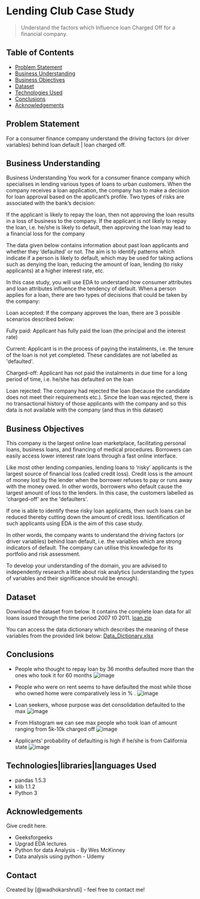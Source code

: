 # Lending Club Case Study
> Understand the factors which Influence loan Charged Off for a financial company.


## Table of Contents
* [Problem Statement](#problem-statement)
* [Business Understanding](#business-understanding)
* [Business Objectives](#business-objectives)
* [Dataset](#dataset) 
* [Technologies Used](#technologies-used)
* [Conclusions](#conclusions)
* [Acknowledgements](#acknowledgements)

<!-- You can include any other section that is pertinent to your problem -->
## Problem Statement
For a consumer finance company understand the driving factors (or driver variables) behind loan default | loan charged off.

## Business Understanding
Business Understanding
You work for a consumer finance company which specialises in lending various types of loans to urban customers. When the company receives a loan application, the company has to make a decision for loan approval based on the applicant’s profile. Two types of risks are associated with the bank’s decision:

If the applicant is likely to repay the loan, then not approving the loan results in a loss of business to the company.
If the applicant is not likely to repay the loan, i.e. he/she is likely to default, then approving the loan may lead to a financial loss for the company

The data given below contains information about past loan applicants and whether they ‘defaulted’ or not. The aim is to identify patterns which indicate if a person is likely to default, which may be used for taking actions such as denying the loan, reducing the amount of loan, lending (to risky applicants) at a higher interest rate, etc.

In this case study, you will use EDA to understand how consumer attributes and loan attributes influence the tendency of default.
When a person applies for a loan, there are two types of decisions that could be taken by the company:

Loan accepted: If the company approves the loan, there are 3 possible scenarios described below:

Fully paid: Applicant has fully paid the loan (the principal and the interest rate)

Current: Applicant is in the process of paying the instalments, i.e. the tenure of the loan is not yet completed. These candidates are not labelled as 'defaulted'.

Charged-off: Applicant has not paid the instalments in due time for a long period of time, i.e. he/she has defaulted on the loan 

Loan rejected: The company had rejected the loan (because the candidate does not meet their requirements etc.). Since the loan was rejected, there is no transactional history of those applicants with the company and so this data is not available with the company (and thus in this dataset)

## Business Objectives
This company is the largest online loan marketplace, facilitating personal loans, business loans, and financing of medical procedures. Borrowers can easily access lower interest rate loans through a fast online interface. 

Like most other lending companies, lending loans to ‘risky’ applicants is the largest source of financial loss (called credit loss). Credit loss is the amount of money lost by the lender when the borrower refuses to pay or runs away with the money owed. In other words, borrowers who default cause the largest amount of loss to the lenders. In this case, the customers labelled as 'charged-off' are the 'defaulters'. 

If one is able to identify these risky loan applicants, then such loans can be reduced thereby cutting down the amount of credit loss. Identification of such applicants using EDA is the aim of this case study.

In other words, the company wants to understand the driving factors (or driver variables) behind loan default, i.e. the variables which are strong indicators of default.  The company can utilise this knowledge for its portfolio and risk assessment. 

To develop your understanding of the domain, you are advised to independently research a little about risk analytics (understanding the types of variables and their significance should be enough).

## Dataset
Download the dataset from below. It contains the complete loan data for all loans issued through the time period 2007 t0 2011.
[loan.zip](https://github.com/wadhokarshruti/LendingClubCaseStudy/files/12859975/loan.zip)

You can access the data dictionary which describes the meaning of these variables from the provided link below:
[Data_Dictionary.xlsx](https://github.com/wadhokarshruti/LendingClubCaseStudy/files/12859987/Data_Dictionary.xlsx)

<!-- You don't have to answer all the questions - just the ones relevant to your project. -->

## Conclusions
- People who thought to repay loan by 36 months defaulted more than the ones who took it for 60 months
  ![image](https://github.com/wadhokarshruti/LendingClubCaseStudy/assets/16097864/b331f6b8-fcdc-43c4-8812-2b7a9f767f2f)

- People who were on rent seems to have defaulted the most while those who owned home were comparatively less in % .
  ![image](https://github.com/wadhokarshruti/LendingClubCaseStudy/assets/16097864/184151a6-927d-4d1c-8f96-ee712993db85)

- Loan seekers, whose purpose was det consolidation defaulted to the max
  ![image](https://github.com/wadhokarshruti/LendingClubCaseStudy/assets/16097864/b8bd3b1f-3f2e-4833-abff-e19a90c80e9a)

- From Histogram we can see max people who took loan of amount ranging from 5k-10k charged off
  ![image](https://github.com/wadhokarshruti/LendingClubCaseStudy/assets/16097864/67f2e231-c662-449c-a8ce-e615e8a52235)

- Applicants’ probability of defaulting is high if he/she is from California state
  ![image](https://github.com/wadhokarshruti/LendingClubCaseStudy/assets/16097864/cd5024c2-91a9-40ce-b0b2-e41d89167f8e)

## Technologies|libraries|languages Used
- pandas 1.5.3
- klib 1.1.2
- Python 3

## Acknowledgements
Give credit here.
- Geeksforgeeks
- Upgrad EDA lectures
- Python for data Analysis - By Wes McKinney
- Data analysis using python - Udemy


## Contact
Created by [@wadhokarshruti] - feel free to contact me!


<!-- Optional -->
<!-- ## License -->
<!-- This project is open source and available under the [... License](). -->

<!-- You don't have to include all sections - just the one's relevant to your project -->
